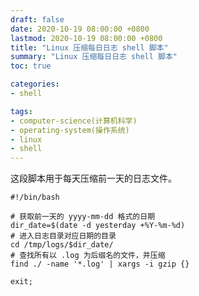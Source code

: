 ```yaml
---
draft: false
date: 2020-10-19 08:00:00 +0800
lastmod: 2020-10-19 08:00:00 +0800
title: "Linux 压缩每日日志 shell 脚本"
summary: "Linux 压缩每日日志 shell 脚本"
toc: true

categories:
- shell

tags:
- computer-science(计算机科学)
- operating-system(操作系统)
- linux
- shell
---
```


这段脚本用于每天压缩前一天的日志文件。

```shell
#!/bin/bash

# 获取前一天的 yyyy-mm-dd 格式的日期
dir_date=$(date -d yesterday +%Y-%m-%d)
# 进入日志目录对应日期的目录
cd /tmp/logs/$dir_date/
# 查找所有以 .log 为后缀名的文件，并压缩
find ./ -name '*.log' | xargs -i gzip {}

exit;
```
